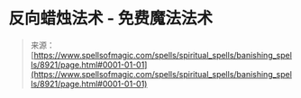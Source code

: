 <!--yml

category: 未分类

date: 2024-06-12 18:44:33

-->

# 反向蜡烛法术 - 免费魔法法术

> 来源：[https://www.spellsofmagic.com/spells/spiritual_spells/banishing_spells/8921/page.html#0001-01-01](https://www.spellsofmagic.com/spells/spiritual_spells/banishing_spells/8921/page.html#0001-01-01)
